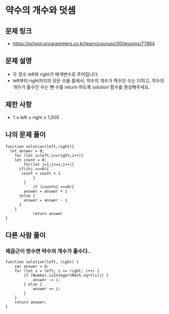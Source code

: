 # 약수의 개수와 덧셈

## 문제 링크 

- https://school.programmers.co.kr/learn/courses/30/lessons/77884

## 문제 설명

- 두 정수 left와 right가 매개변수로 주어집니다.
- left부터 right까지의 모든 수들 중에서, 약수의 개수가 짝수인 수는 더하고, 약수의 개수가 홀수인 수는 뺀 수를 return 하도록 solution 함수를 완성해주세요.

## 제한 사항 

- 1 ≤ left ≤ right ≤ 1,000

## 나의 문제 풀이
```Js
function solution(left,right){
  let answer = 0;
	for (let i=left;i<=right;i++){
    let count = 0;
		for(let j=1;j<=i;j++){
      if(i%j ===0){
       count = count + 1
    		}  
    	}
 			if (count%2 ===0){
        answer = answer + i
      }else {
        answer = answer - i
      }
    }
			return answer
}
```

## 다른 사람 풀이 

### 제곱근이 정수면 약수의 개수가 홀수다..

```Js
function solution(left, right) {
    var answer = 0;
    for (let i = left; i <= right; i++) {
        if (Number.isInteger(Math.sqrt(i))) {
            answer -= i;
        } else {
            answer += i;
        }
    }
    return answer;
}
```
